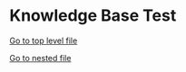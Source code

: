 # Knowledge Base Test

[Go to top level file](/wiki-test/#!top-level-file.md)

[Go to nested file](/wiki-test/#!sub/nested-file.md)
